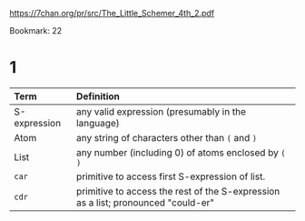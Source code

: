 https://7chan.org/pr/src/The_Little_Schemer_4th_2.pdf

Bookmark: 22

# 1

| Term         | Definition                                                                        |
| :----------- | :-------------------------------------------------------------------------------- |
| S-expression | any valid expression (presumably in the language)                                 |
| Atom         | any string of characters other than `(` and `)`                                   |
| List         | any number (including 0) of atoms enclosed by `(` `)`                             |
| `car`        | primitive to access first S-expression of list.                                   |
| `cdr`        | primitive to access the rest of the S-expression as a list; pronounced "could-er" |
